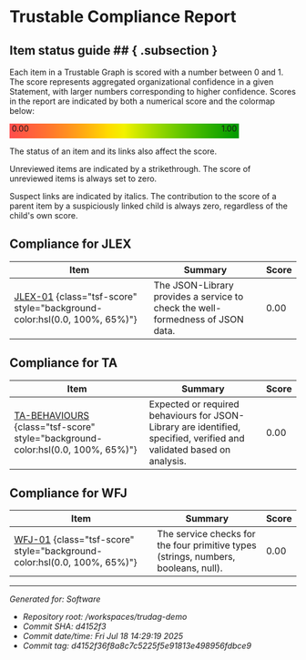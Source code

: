 # Trustable Compliance Report



## Item status guide ## { .subsection }

Each item in a Trustable Graph is scored with a number between 0 and 1.
The score represents aggregated organizational confidence in a given Statement, with larger numbers corresponding to higher confidence.
Scores in the report are indicated by both a numerical score and the colormap below:
<div class="br" style="height: 26px; width: 80%;background: linear-gradient(to right in hsl, hsl(0.0, 100%, 65%) 0%, hsl(120.0, 100%, 30%) 100%);">
<span style="float:right;">1.00&nbsp</span>
<span style="float:left;">&nbsp0.00</span>
</div>


The status of an item and its links also affect the score.

Unreviewed items are indicated by a strikethrough.
The score of unreviewed items is always set to zero.


Suspect links are indicated by italics.
The contribution to the score of a parent item by a suspiciously linked child is always zero, regardless of the child's own score.
## Compliance for JLEX

| Item   | Summary | Score |
|--------|---------|-------|
| [JLEX-01](JLEX.md#jlex-01) {class="tsf-score" style="background-color:hsl(0.0, 100%, 65%)"}|  The JSON-Library provides a service to check the well-formedness of JSON data. | 0.00 |

## Compliance for TA

| Item   | Summary | Score |
|--------|---------|-------|
| [TA-BEHAVIOURS](TA.md#ta-behaviours) {class="tsf-score" style="background-color:hsl(0.0, 100%, 65%)"}|  Expected or required behaviours for JSON-Library are identified, specified, verified and validated based on analysis. | 0.00 |

## Compliance for WFJ

| Item   | Summary | Score |
|--------|---------|-------|
| [WFJ-01](WFJ.md#wfj-01) {class="tsf-score" style="background-color:hsl(0.0, 100%, 65%)"}|  The service checks for the four primitive types (strings, numbers, booleans, null). | 0.00 |


---

_Generated for: Software_

* _Repository root: /workspaces/trudag-demo_
* _Commit SHA: d4152f3_
* _Commit date/time: Fri Jul 18 14:29:19 2025_
* _Commit tag: d4152f36f8a8c7c5225f5e91813e498956fdbce9_
